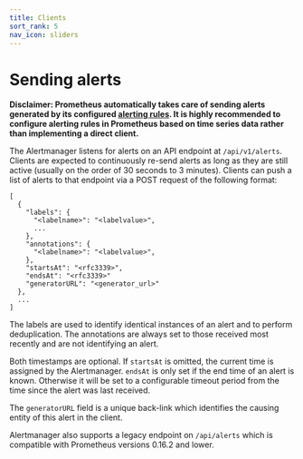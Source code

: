 ```yaml
---
title: Clients
sort_rank: 5
nav_icon: sliders
---
```


# Sending alerts

__**Disclaimer**: Prometheus automatically takes care of sending alerts
generated by its configured [alerting rules](../../prometheus/latest/configuration/alerting_rules/). It is highly
recommended to configure alerting rules in Prometheus based on time series
data rather than implementing a direct client.__

The Alertmanager listens for alerts on an API endpoint at `/api/v1/alerts`.
Clients are expected to continuously re-send alerts as long as they are still
active (usually on the order of 30 seconds to 3 minutes).
Clients can push a list of alerts to that endpoint via a POST request of
the following format:

```
[
  {
    "labels": {
      "<labelname>": "<labelvalue>",
      ...
    },
    "annotations": {
      "<labelname>": "<labelvalue>",
    },
    "startsAt": "<rfc3339>",
    "endsAt": "<rfc3339>"
    "generatorURL": "<generator_url>"
  },
  ...
]
```

The labels are used to identify identical instances of an alert and to perform
deduplication. The annotations are always set to those received most recently
and are not identifying an alert.

Both timestamps are optional. If `startsAt` is omitted, the current time
is assigned by the Alertmanager. `endsAt` is only set if the end time of an
alert is known. Otherwise it will be set to a configurable timeout period from
the time since the alert was last received.

The `generatorURL` field is a unique back-link which identifies the causing
entity of this alert in the client.

Alertmanager also supports a legacy endpoint on `/api/alerts` which is
compatible with Prometheus versions 0.16.2 and lower.

